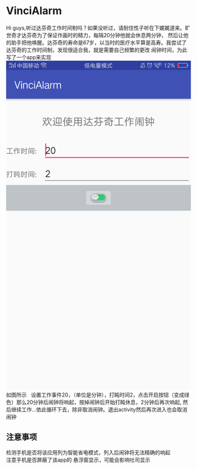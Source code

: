 # VinciAlarm
Hi guys,听过达芬奇工作时间制吗？如果没听过，请耐住性子听在下娓娓道来。旷世奇才达芬奇为了保证作画时的精力，每隔20分钟他就会休息两分钟，
然后让他的助手把他唤醒。达芬奇的寿命是67岁，以当时的医疗水平算是高寿。我尝试了达芬奇的工作时间制，发现很适合我，就是需要自己频繁的更改
闹钟时间，为此写了一个app来实现
![](https://raw.githubusercontent.com/dreamBigYoung/VinciAlarm/master/readmeimg/readme001.png) 
如图所示 
 设置工作事件20，（单位是分钟），打盹时间2，点击开启按钮（变成绿色）那么20分钟后闹钟将响起，按掉闹钟后开始打盹休息，2分钟后再次响起,
 然后继续工作...依此循环下去，除非取消闹钟。退出activity然后再次进入也会取消闹钟
## 注意事项
 检测手机是否将该应用列为智能省电模式，列入后闹钟将无法精确的响起<br>
 注意手机是否屏蔽了该app的 悬浮窗显示，可能会影响吐司显示
